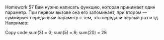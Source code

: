Homework 57
Вам нужно написать функцию, которая принимает один параметр. При первом вызове она его запоминает, при втором — суммирует переданный параметр с тем, что передали первый раз и тд. Например:

Copy code
sum(3) = 3;
sum(5) = 8;
sum(20) = 28
